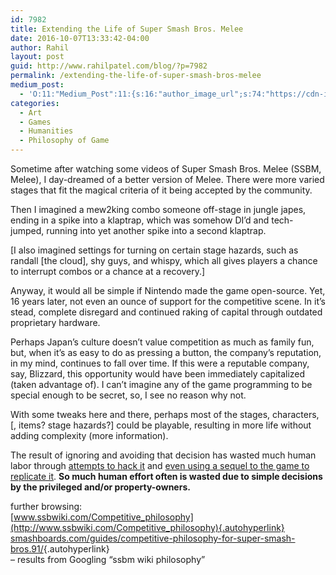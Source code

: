 ```yaml
---
id: 7982
title: Extending the Life of Super Smash Bros. Melee
date: 2016-10-07T13:33:42-04:00
author: Rahil
layout: post
guid: http://www.rahilpatel.com/blog/?p=7982
permalink: /extending-the-life-of-super-smash-bros-melee
medium_post:
  - 'O:11:"Medium_Post":11:{s:16:"author_image_url";s:74:"https://cdn-images-1.medium.com/fit/c/200/200/1*dmbNkD5D-u45r44go_cf0g.png";s:10:"author_url";s:28:"https://medium.com/@rahil627";s:11:"byline_name";N;s:12:"byline_email";N;s:10:"cross_link";s:2:"no";s:2:"id";s:12:"ca048ed10ccb";s:21:"follower_notification";s:3:"yes";s:7:"license";s:19:"all-rights-reserved";s:14:"publication_id";s:12:"7a04709b0155";s:6:"status";s:6:"public";s:3:"url";s:86:"https://medium.com/@rahil627/extending-the-life-of-super-smash-bros-melee-ca048ed10ccb";}'
categories:
  - Art
  - Games
  - Humanities
  - Philosophy of Game
---
```

Sometime after watching some videos of Super Smash Bros. Melee (SSBM, Melee), I day-dreamed of a better version of Melee. There were more varied stages that fit the magical criteria of it being accepted by the community.

Then I imagined a mew2king combo someone off-stage in jungle japes, ending in a spike into a klaptrap, which was somehow DI&#8217;d and tech-jumped, running into yet another spike into a second klaptrap.

[I also imagined settings for turning on certain stage hazards, such as randall [the cloud], shy guys, and whispy, which all gives players a chance to interrupt combos or a chance at a recovery.]

Anyway, it would all be simple if Nintendo made the game open-source. Yet, 16 years later, not even an ounce of support for the competitive scene. In it&#8217;s stead, complete disregard and continued raking of capital through outdated proprietary hardware.

Perhaps Japan&#8217;s culture doesn&#8217;t value competition as much as family fun, but, when it&#8217;s as easy to do as pressing a button, the company&#8217;s reputation, in my mind, continues to fall over time. If this were a reputable company, say, Blizzard, this opportunity would have been immediately capitalized (taken advantage of). I can&#8217;t imagine any of the game programming to be special enough to be secret, so, I see no reason why not.

With some tweaks here and there, perhaps most of the stages, characters, [, items? stage hazards?] could be playable, resulting in more life without adding complexity (more information).

The result of ignoring and avoiding that decision has wasted much human labor through [attempts to hack it](https://smashboards.com/threads/melee-hacks-and-you-new-hackers-start-here-in-the-op.247119/) and [even using a sequel to the game to replicate it](http://www.ssbwiki.com/Project_M). **So much human effort often is wasted due to simple decisions by the privileged and/or property-owners.**

further browsing:  
[www.ssbwiki.com/Competitive_philosophy](http://www.ssbwiki.com/Competitive_philosophy){.autohyperlink}  
[smashboards.com/guides/competitive-philosophy-for-super-smash-bros.91/](https://smashboards.com/guides/competitive-philosophy-for-super-smash-bros.91/){.autohyperlink}  
&#8211; results from Googling &#8220;ssbm wiki philosophy&#8221;